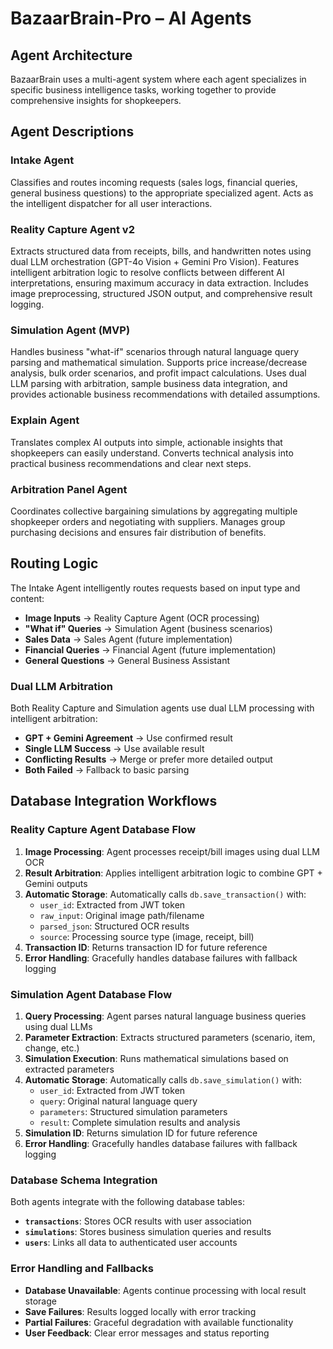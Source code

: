 # BazaarBrain-Pro – AI Agents

## Agent Architecture

BazaarBrain uses a multi-agent system where each agent specializes in specific business intelligence tasks, working together to provide comprehensive insights for shopkeepers.

## Agent Descriptions

### Intake Agent
Classifies and routes incoming requests (sales logs, financial queries, general business questions) to the appropriate specialized agent. Acts as the intelligent dispatcher for all user interactions.

### Reality Capture Agent v2
Extracts structured data from receipts, bills, and handwritten notes using dual LLM orchestration (GPT-4o Vision + Gemini Pro Vision). Features intelligent arbitration logic to resolve conflicts between different AI interpretations, ensuring maximum accuracy in data extraction. Includes image preprocessing, structured JSON output, and comprehensive result logging.

### Simulation Agent (MVP)
Handles business "what-if" scenarios through natural language query parsing and mathematical simulation. Supports price increase/decrease analysis, bulk order scenarios, and profit impact calculations. Uses dual LLM parsing with arbitration, sample business data integration, and provides actionable business recommendations with detailed assumptions.

### Explain Agent
Translates complex AI outputs into simple, actionable insights that shopkeepers can easily understand. Converts technical analysis into practical business recommendations and clear next steps.

### Arbitration Panel Agent
Coordinates collective bargaining simulations by aggregating multiple shopkeeper orders and negotiating with suppliers. Manages group purchasing decisions and ensures fair distribution of benefits.

## Routing Logic

The Intake Agent intelligently routes requests based on input type and content:

- **Image Inputs** → Reality Capture Agent (OCR processing)
- **"What if" Queries** → Simulation Agent (business scenarios)
- **Sales Data** → Sales Agent (future implementation)
- **Financial Queries** → Financial Agent (future implementation)
- **General Questions** → General Business Assistant

### Dual LLM Arbitration
Both Reality Capture and Simulation agents use dual LLM processing with intelligent arbitration:
- **GPT + Gemini Agreement** → Use confirmed result
- **Single LLM Success** → Use available result
- **Conflicting Results** → Merge or prefer more detailed output
- **Both Failed** → Fallback to basic parsing

## Database Integration Workflows

### Reality Capture Agent Database Flow

1. **Image Processing**: Agent processes receipt/bill images using dual LLM OCR
2. **Result Arbitration**: Applies intelligent arbitration logic to combine GPT + Gemini outputs
3. **Automatic Storage**: Automatically calls `db.save_transaction()` with:
   - `user_id`: Extracted from JWT token
   - `raw_input`: Original image path/filename
   - `parsed_json`: Structured OCR results
   - `source`: Processing source type (image, receipt, bill)
4. **Transaction ID**: Returns transaction ID for future reference
5. **Error Handling**: Gracefully handles database failures with fallback logging

### Simulation Agent Database Flow

1. **Query Processing**: Agent parses natural language business queries using dual LLMs
2. **Parameter Extraction**: Extracts structured parameters (scenario, item, change, etc.)
3. **Simulation Execution**: Runs mathematical simulations based on extracted parameters
4. **Automatic Storage**: Automatically calls `db.save_simulation()` with:
   - `user_id`: Extracted from JWT token
   - `query`: Original natural language query
   - `parameters`: Structured simulation parameters
   - `result`: Complete simulation results and analysis
5. **Simulation ID**: Returns simulation ID for future reference
6. **Error Handling**: Gracefully handles database failures with fallback logging

### Database Schema Integration

Both agents integrate with the following database tables:

- **`transactions`**: Stores OCR results with user association
- **`simulations`**: Stores business simulation queries and results
- **`users`**: Links all data to authenticated user accounts

### Error Handling and Fallbacks

- **Database Unavailable**: Agents continue processing with local result storage
- **Save Failures**: Results logged locally with error tracking
- **Partial Failures**: Graceful degradation with available functionality
- **User Feedback**: Clear error messages and status reporting
